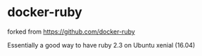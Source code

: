 # docker-ruby

forked from <https://github.com/docker-ruby>

Essentially a good way to have ruby 2.3 on Ubuntu xenial (16.04)


